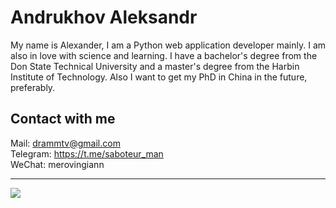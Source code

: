 # Andrukhov Aleksandr
My name is Alexander, I am a Python web application developer mainly. I am also in love with science and learning. I have a bachelor's degree from the Don State Technical University and a master's degree from the Harbin Institute of Technology. Also I want to get my PhD in China in the future, preferably.

## Contact with me

Mail: drammtv@gmail.com<br/>
Telegram: https://t.me/saboteur_man<br/>
WeChat: merovingiann<br/>
<hr>
<img align="left" src="https://www.codewars.com/users/AlertRED/badges/large" />
